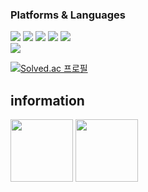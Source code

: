 ### Platforms & Languages
<a target="_blank"><img src="https://img.shields.io/badge/c-A8B9CC?style=flat-square&logo=c&logoColor=white"/></a>
<a target="_blank"><img src="https://img.shields.io/badge/c++-00599C?style=flat-square&logo=cplusplus&logoColor=white"/></a>
<a target="_blank"><img src="https://img.shields.io/badge/csharp-239120?style=flat-square&logo=csharp&logoColor=white"/></a>
<a target="_blank"><img src="https://img.shields.io/badge/python-3776AB?style=flat-square&logo=python&logoColor=white"/></a>
<a target="_blank"><img src="https://img.shields.io/badge/rust-000000?style=flat-square&logo=rust&logoColor=white"/></a>
<br>
<a target="_blank"><img src="https://img.shields.io/badge/flutter-02569B?style=flat-square&logo=flutter&logoColor=white"/></a>
<br>

[![Solved.ac 프로필](http://mazassumnida.wtf/api/v2/generate_badge?boj=rangaka)](https://solved.ac/rangaka)

<h2>information</h2>
<p>
  <img height="100em" src="https://github-readme-stats.vercel.app/api?username=rkdehdgus0101&show_icons=true&include_all_commits=true&bg_color=30,e96443,904e95&title_color=fff&text_color=fff">
  <img height="100em" src="https://github-readme-stats.vercel.app/api/top-langs/?username=rkdehdgus0101&layout=compact&bg_color=30,e96443,904e95&title_color=fff&text_color=fff">
</p>
